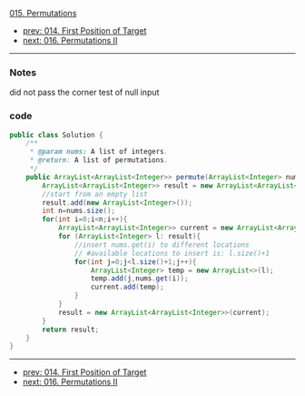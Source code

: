 [015. Permutations](http://www.lintcode.com/problem/permutations)

- [prev: 014. First Position of Target](014-first-position-of-target.md)
- [next: 016. Permutations II](016-permutations-ii.md)

---
### Notes
did not pass the corner test of null input

### code

```java
public class Solution {
	/**
     * @param nums: A list of integers.
     * @return: A list of permutations.
     */
	public ArrayList<ArrayList<Integer>> permute(ArrayList<Integer> nums) {
		ArrayList<ArrayList<Integer>> result = new ArrayList<ArrayList<Integer>>();
		//start from an empty list
		result.add(new ArrayList<Integer>());
        int n=nums.size();
        for(int i=0;i<n;i++){
        	ArrayList<ArrayList<Integer>> current = new ArrayList<ArrayList<Integer>>();
        	for (ArrayList<Integer> l: result){
        		//insert nums.get(i) to different locations
        		// #available locations to insert is: l.size()+1
        		for(int j=0;j<l.size()+1;j++){
        			ArrayList<Integer> temp = new ArrayList<>(l);
        			temp.add(j,nums.get(i));
        			current.add(temp);
        		}
        	}
            result = new ArrayList<ArrayList<Integer>>(current);
        }
        return result;
    }
}

```
---

- [prev: 014. First Position of Target](014-first-position-of-target.md)
- [next: 016. Permutations II](016-permutations-ii.md)
